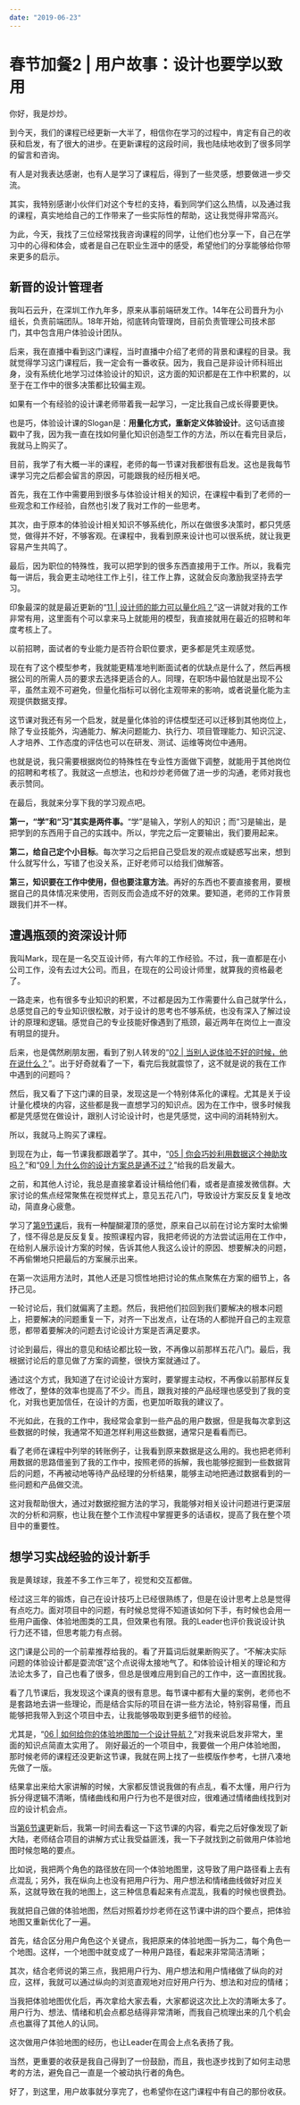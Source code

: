 ```yaml
---
date: "2019-06-23"
---  
```

      
# 春节加餐2 | 用户故事：设计也要学以致用
你好，我是炒炒。

到今天，我们的课程已经更新一大半了，相信你在学习的过程中，肯定有自己的收获和启发，有了很大的进步。在更新课程的这段时间，我也陆续地收到了很多同学的留言和咨询。

有人是对我表达感谢，也有人是学习了课程后，得到了一些灵感，想要做进一步交流。

其实，我特别感谢小伙伴们对这个专栏的支持，看到同学们这么热情，以及通过我的课程，真实地给自己的工作带来了一些实际性的帮助，这让我觉得非常高兴。

为此，今天，我找了三位经常找我咨询课程的同学，让他们也分享一下，自己在学习中的心得和体会，或者是自己在职业生涯中的感受，希望他们的分享能够给你带来更多的启示。

## 新晋的设计管理者

我叫石云升，在深圳工作九年多，原来从事前端研发工作。14年在公司晋升为小组长，负责前端团队。18年开始，彻底转向管理岗，目前负责管理公司技术部门，其中包含用户体验设计团队。

后来，我在直播中看到这门课程，当时直播中介绍了老师的背景和课程的目录。我就觉得学习这门课程后，我一定会有一番收获。因为，我自己是非设计师科班出身，没有系统化地学习过体验设计的知识，这方面的知识都是在工作中积累的，以至于在工作中的很多决策都比较偏主观。

如果有一个有经验的设计课老师带着我一起学习，一定比我自己成长得要更快。

<!-- [[[read_end]]] -->

也是巧，体验设计课的Slogan是：**用量化方式，重新定义体验设计**。这句话直接戳中了我，因为我一直在找如何量化知识创造型工作的方法，所以在看完目录后，我就马上购买了。

目前，我学了有大概一半的课程，老师的每一节课对我都很有启发。这也是我每节课学习完之后都会留言的原因，可能跟我的经历相关吧。

首先，我在工作中需要用到很多与体验设计相关的知识，在课程中看到了老师的一些观念和工作经验，自然也引发了我对工作的一些思考。

其次，由于原本的体验设计相关知识不够系统化，所以在做很多决策时，都只凭感觉，做得并不好，不够客观。在课程中，我看到原来设计也可以很系统，就让我更容易产生共鸣了。

最后，因为职位的特殊性，我可以把学到的很多东西直接用于工作。所以，我看完每一讲后，我会更主动地往工作上引，往工作上靠，这就会反向激励我坚持去学习。

印象最深的就是最近更新的“[11 | 设计师的能力可以量化吗？](https://time.geekbang.org/column/article/339363)”这一讲就对我的工作非常有用，这里面有个可以拿来马上就能用的模型，我直接就用在最近的招聘和年度考核上了。

以前招聘，面试者的专业能力是否符合职位要求，更多都是凭主观感觉。

现在有了这个模型参考，我就能更精准地判断面试者的优缺点是什么了，然后再根据公司的所需人员的要求去选择更适合的人。同理，在职场中最怕就是出现不公平，虽然主观不可避免，但量化指标可以弱化主观带来的影响，或者说量化能为主观提供数据支撑。

这节课对我还有另一个启发，就是量化体验的评估模型还可以迁移到其他岗位上，除了专业技能外，沟通能力、解决问题能力、执行力、项目管理能力、知识沉淀、人才培养、工作态度的评估也可以在研发、测试、运维等岗位中通用。

也就是说，我只需要根据岗位的特殊性在专业性方面做下调整，就能用于其他岗位的招聘和考核了。我就这一点想法，也和炒炒老师做了进一步的沟通，老师对我也表示赞同。

在最后，我就来分享下我的学习观点吧。

**第一，“学”和“习”其实是两件事。**“学”是输入，学别人的知识；而“习是输出，是把学到的东西用于自己的实践中。所以，学完之后一定要输出，我们要用起来。

**第二，给自己定个小目标**。每次学习之后把自己受启发的观点或疑惑写出来，想到什么就写什么，写错了也没关系，正好老师可以给我们做解答。

**第三，知识要在工作中使用，但也要注意方法**。再好的东西也不要直接套用，要根据自己的具体情况来使用，否则反而会造成不好的效果。要知道，老师的工作背景跟我们并不一样。

## 遭遇瓶颈的资深设计师

我叫Mark，现在是一名交互设计师，有六年的工作经验。不过，我一直都是在小公司工作，没有去过大公司。而且，在现在的公司设计师里，就算我的资格最老了。

一路走来，也有很多专业知识的积累，不过都是因为工作需要什么自己就学什么，总感觉自己的专业知识很松散，对于设计的思考也不够系统，也没有深入了解过设计的原理和逻辑。感觉自己的专业技能好像遇到了瓶颈，最近两年在岗位上一直没有明显的提升。

后来，也是偶然刷朋友圈，看到了别人转发的“[02 | 当别人说体验不好的时候，他在说什么？](https://time.geekbang.org/column/article/330122)”。出于好奇就看了一下，看完后我就震惊了，这不就是说的我在工作中遇到的问题吗？

然后，我又看了下这门课的目录，发现这是一个特别体系化的课程。尤其是关于设计量化模块的内容，这些都是我一直想学习的知识点。因为在工作中，很多时候我都是凭感觉在做设计，跟别人讨论设计时，也是凭感觉，这中间的消耗特别大。

所以，我就马上购买了课程。

到现在为止，每一节课我都跟着学了。其中，“[05 | 你会巧妙利用数据这个神助攻吗？](https://time.geekbang.org/column/article/334200)”和“[09 | 为什么你的设计方案总是通不过？](https://time.geekbang.org/column/article/337622)”给我的启发最大。

之前，和其他人讨论，我总是直接拿着设计稿给他们看，或者是直接发微信群。大家讨论的焦点经常聚焦在视觉样式上，意见五花八门，导致设计方案反反复复地改动，简直身心疲惫。

学习了[第9节课](https://time.geekbang.org/column/article/337622)后，我有一种醍醐灌顶的感觉，原来自己以前在讨论方案时太偷懒了，怪不得总是反反复复。按照课程内容，我把老师说的方法尝试运用在工作中，在给别人展示设计方案的时候，告诉其他人我这么设计的原因、想要解决的问题，不再偷懒地只把最后的方案展示出来。

在第一次运用方法时，其他人还是习惯性地把讨论的焦点聚焦在方案的细节上，各抒己见。

一轮讨论后，我们就偏离了主题。然后，我把他们拉回到我们要解决的根本问题上，把要解决的问题重复一下，对齐一下出发点，让在场的人都抛开自己的主观意愿，都带着要解决的问题去讨论设计方案是否满足要求。

讨论到最后，得出的意见和结论都比较一致，不再像以前那样五花八门。最后，我根据讨论后的意见做了方案的调整，很快方案就通过了。

通过这个方式，我知道了在讨论设计方案时，要掌握主动权，不再像以前那样反复修改了，整体的效率也提高了不少。而且，跟我对接的产品经理也感受到了我的变化，对我也更加信任，在设计的方面，也更加听取我的建议了。

不光如此，在我的工作中，我经常会拿到一些产品的用户数据，但是我每次拿到这些数据的时候，我通常不知道怎样利用这些数据，通常只是看看而已。

看了老师在课程中列举的转账例子，让我看到原来数据是这么用的。我也把老师利用数据的思路借鉴到了我的工作中，按照老师的拆解，我也能够挖掘到一些数据背后的问题，不再被动地等待产品经理的分析结果，能够主动地把通过数据看到的一些问题和产品做交流。

这对我帮助很大，通过对数据挖掘方法的学习，我能够对相关设计问题进行更深层次的分析和洞察，也让我在整个工作流程中掌握更多的话语权，提高了我在整个项目中的重要性。

## 想学习实战经验的设计新手

我是黄球球，我差不多工作三年了，视觉和交互都做。

经过这三年的锻炼，自己在设计技巧上已经很熟练了，但是在设计思考上总是觉得有点吃力。面对项目中的问题，有时候总觉得不知道该如何下手，有时候也会用一些用户画像、体验地图类的工具，但效果也有限。我的Leader也评价我说设计执行力还不错，但思考能力有点弱。

这门课是公司的一个前辈推荐给我的。看了开篇词后就果断购买了。“不解决实际问题的体验设计都是耍流氓”这个点说得太接地气了。和体验设计相关的理论和方法论太多了，自己也看了很多，但总是很难应用到自己的工作中，这一直困扰我。

看了几节课后，我发现这个课真的很有意思。每节课中都有大量的案例，老师也不是套路地去讲一些理论，而是结合实际的项目在讲一些方法论，特别容易懂，而且能够把我带入到这个项目中去，让我能够吸取到更多细节的经验。

尤其是，“[06 | 如何给你的体验地图加一个设计导航？](https://time.geekbang.org/column/article/334797)”对我来说启发非常大，里面的知识点简直太实用了。 刚好最近的一个项目中，我要做一个用户体验地图，那时候老师的课程还没更新这节课，我就在网上找了一些模版作参考，七拼八凑地先做了一版。

结果拿出来给大家讲解的时候，大家都反馈说我做的有点乱，看不太懂，用户行为拆分得逻辑不清晰，情绪曲线和用户行为也不是很对应，很难通过情绪曲线找到对应的设计机会点。

当[第6节课](https://time.geekbang.org/column/article/334797)更新后，我第一时间去看这一下这节课的内容，看完之后好像发现了新大陆，老师结合项目的讲解方式让我受益匪浅，我一下子就找到之前做用户体验地图时候忽略的要点。

比如说，我把两个角色的路径放在同一个体验地图里，这导致了用户路径看上去有点混乱；另外，我在纵向上也没有把用户行为、用户想法和情绪曲线做好对应关系，这就导致在我的地图上，这三种信息看起来有点混乱，我看的时候也很费劲。

我就把自己做的体验地图，然后对照着炒炒老师在这节课中讲的四个要点，把体验地图又重新优化了一遍。

首先，结合区分用户角色这个关键点，我把原来的体验地图一拆为二，每个角色一个地图。这样，一个地图中就变成了一种用户路径，看起来非常简洁清晰；

其次，结合老师说的第三点，我把用户行为、用户想法和用户情绪做了纵向的对应，这样，我就可以通过纵向的浏览直观地对应好用户行为、想法和对应的情绪；

当我把体验地图优化后，再次拿给大家去看，大家都说这次比上次的清晰太多了。用户行为、想法、情绪和机会点都总结得非常清晰，而我自己梳理出来的几个机会点也赢得了其他人的认同。

这次做用户体验地图的经历，也让Leader在周会上点名表扬了我。

当然，更重要的收获是我自己得到了一份鼓励，而且，我也逐步找到了如何主动思考的方法，避免自己一直是一个被动执行者的角色。

好了，到这里，用户故事就分享完了，也希望你在这门课程中有自己的那份收获。